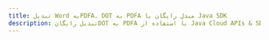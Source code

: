 ---title: تبدیل Word بهPDFA، DOT به PDFA مبدل رایگان یا Java SDKdescription: تبدیل رایگانDOT به PDFA با استفاده از Java Cloud APIs & SDK. همچنین اسناد Microsoft Word و OpenOffice را در Cloud ایجاد، ویرایش و رندر کنید.---